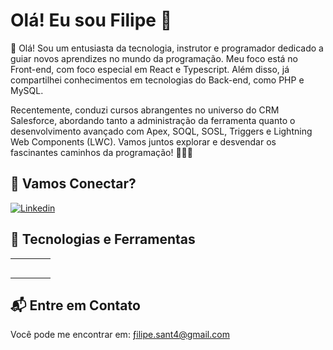 # Olá! Eu sou Filipe 👋

🚀 Olá! Sou um entusiasta da tecnologia, instrutor e programador dedicado a guiar novos aprendizes no mundo da programação. Meu foco está no Front-end, com foco especial em React e Typescript. Além disso, já compartilhei conhecimentos em tecnologias do Back-end, como PHP e MySQL.

Recentemente, conduzi cursos abrangentes no universo do CRM Salesforce, abordando tanto a administração da ferramenta quanto o desenvolvimento avançado com Apex, SOQL, SOSL, Triggers e Lightning Web Components (LWC). Vamos juntos explorar e desvendar os fascinantes caminhos da programação! 👨‍💻✨

## 🤝 Vamos Conectar?

[![Linkedin](https://img.shields.io/badge/LinkedIn-0077B5?style=for-the-badge&logo=linkedin&logoColor=white)](https://www.linkedin.com/in/filipesantanadev/)

## 🔧 Tecnologias e Ferramentas

<table>
  <tbody>
    <tr>
      <td align="center">
        <img alt="" src="https://img.shields.io/badge/HTML5-E34F26?style=for-the-badge&logo=html5&logoColor=white">
      </td>
      <td align="center">
        <img alt="" src="https://img.shields.io/badge/CSS3-1572B6?style=for-the-badge&logo=css3&logoColor=white">
      </td>
      <td align="center">
        <img alt="" src="https://img.shields.io/badge/JavaScript-F7DF1E?style=for-the-badge&logo=javascript&logoColor=black">
      </td>
      <td align="center">
        <img alt="" src="https://img.shields.io/badge/TypeScript-007ACC?style=for-the-badge&logo=typescript&logoColor=white">
      </td align="center">
    </tr>
    <tr>
      <td align="center">
        <img alt="" src="https://img.shields.io/badge/React-20232A?style=for-the-badge&logo=react&logoColor=61DAFB">
      </td>
      <td align="center">
        <img alt="" src="https://img.shields.io/badge/Redux-593D88?style=for-the-badge&logo=redux&logoColor=white">
      </td>
      <td align="center">
        <img alt="" src="https://img.shields.io/badge/React_Router-CA4245?style=for-the-badge&logo=react-router&logoColor=white">
      </td>
      <td align="center">
        <img alt="" src="https://img.shields.io/badge/Node.js-43853D?style=for-the-badge&logo=node.js&logoColor=white">
      </td>
    </tr>
    <tr>
      <td align="center">
        <img alt="" src="https://img.shields.io/badge/Express.js-404D59?style=for-the-badge">
      </td>
      <td align="center">
        <img alt="" src="https://img.shields.io/badge/Bootstrap-563D7C?style=for-the-badge&logo=bootstrap&logoColor=white">
      </td>
      <td align="center">
        <img alt="" src="https://img.shields.io/badge/styled--components-DB7093?style=for-the-badge&logo=styled-components&logoColor=white">
      </td>
      <td align="center">
        <img alt="" src="https://img.shields.io/badge/PHP-777BB4?style=for-the-badge&logo=php&logoColor=white">
      </td>
    </tr>
    <tr>
      <td align="center">
        <img alt="" src="https://img.shields.io/badge/Laravel-FF2D20?style=for-the-badge&logo=laravel&logoColor=white">
      </td>
      <td align="center">
        <img alt="" src="https://img.shields.io/badge/MySQL-00000F?style=for-the-badge&logo=mysql&logoColor=white">
      </td>
      <td align="center">
        <img alt="" src="https://img.shields.io/badge/MongoDB-4EA94B?style=for-the-badge&logo=mongodb&logoColor=white">
      </td>
      <td align="center">
        <img alt="" src="https://img.shields.io/badge/SQLite-07405E?style=for-the-badge&logo=sqlite&logoColor=white">
      </td>
    </tr>
    <tr>
      <td align="center">
        <img alt="" src="https://img.shields.io/badge/Jest-323330?style=for-the-badge&logo=Jest&logoColor=white">
      </td>
      <td align="center">
        <img alt="" src="https://img.shields.io/badge/testing%20library-323330?style=for-the-badge&logo=testing-library&logoColor=red">
      </td>
      <td align="center">
        <img alt="" src="https://img.shields.io/badge/Salesforce-00A1E0?style=for-the-badge&logo=Salesforce&logoColor=white">
      </td>
      <td align="center">
        <img alt="" src="https://img.shields.io/badge/GitHub-100000?style=for-the-badge&logo=github&logoColor=white">
      </td>
    </tr>
  <tbody>
</table>

## 📬 Entre em Contato

Você pode me encontrar em: [ƒilipe.sant4@gmail.com](mailto:ƒilipe.sant4@gmail.com)
